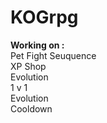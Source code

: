 # KOGrpg
<strong>Working on :</strong><br>
  Pet Fight Seuquence<br>
  XP Shop<br>
  Evolution<br>
  1 v 1<br>
  Evolution<br>
  Cooldown
